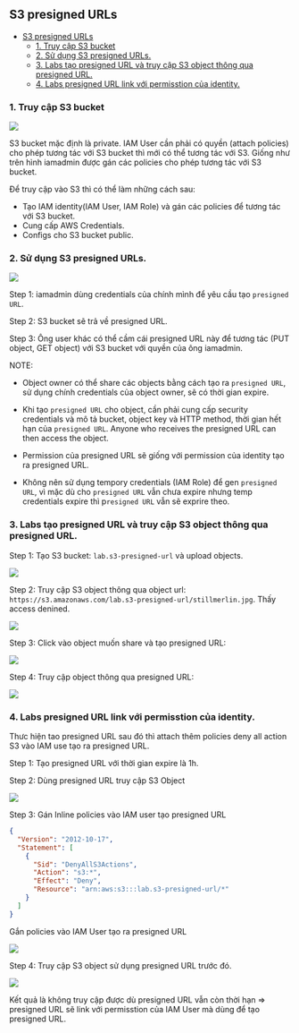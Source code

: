 ## S3 presigned URLs

- [S3 presigned URLs](#s3-presigned-urls)
  - [1. Truy cập S3 bucket](#1-truy-cập-s3-bucket)
  - [2. Sử dụng S3 presigned URLs.](#2-sử-dụng-s3-presigned-urls)
  - [3. Labs tạo presigned URL và truy cập S3 object thông qua presigned URL.](#3-labs-tạo-presigned-url-và-truy-cập-s3-object-thông-qua-presigned-url)
  - [4. Labs presigned URL link với permisstion của identity.](#4-labs-presigned-url-link-với-permisstion-của-identity)


### 1. Truy cập S3 bucket

![](./images/s3-presigned-url-1.png)

S3 bucket mặc định là private. IAM User cần phải có quyền (attach policies) cho phép tương tác với S3 bucket thì mới có thể tương tác với S3. Giống như trên hình iamadmin được gán các policies cho phép tương tác với S3 bucket.

Để truy cập vào S3 thì có thể làm những cách sau:

- Tạo IAM identity(IAM User, IAM Role) và gán các policies để tương tác với S3 bucket.
- Cung cấp AWS Credentials.
- Configs cho S3 bucket public.

### 2. Sử dụng S3 presigned URLs.

![](./images/s3-presigned-url-2.png)

Step 1: iamadmin dùng credentials của chính mình để yêu cầu tạo `presigned URL`.

Step 2: S3 bucket sẽ trả về presigned URL.

Step 3: Ông user khác có thể cầm cái presigned URL này để tương tác (PUT object, GET object) với S3 bucket với quyền của ông iamadmin.

NOTE: 

- Object owner có thể share các objects bằng cách tạo ra `presigned URL`, sử dụng chính credentials của object owner, sẽ có thời gian expire.

- Khi tạo `presigned URL` cho object, cần phải cung cấp security credentials và mô tả bucket, object key và HTTP method, thời gian hết hạn của `presigned URL`. Anyone who receives the presigned URL can then access the object.
- Permission của presigned URL sẽ giống với permission của identity tạo ra presigned URL.
- Không nên sử dụng tempory credentials (IAM Role) để gen `presigned URL`, vì mặc dù cho `presigned URL` vẫn chưa expire nhưng temp credentials expire thì p`resigned URL` vẫn sẽ exprire theo.

### 3. Labs tạo presigned URL và truy cập S3 object thông qua presigned URL.

Step 1: Tạo S3 bucket: `lab.s3-presigned-url` và upload objects.

![](images/s3-presigned-3.png)

Step 2: Truy cập S3 object thông qua object url: `https://s3.amazonaws.com/lab.s3-presigned-url/stillmerlin.jpg`. Thấy access denined.

![](images/s3-presigned-url-3.png)

Step 3: Click vào object muốn share và tạo presigned URL:

![](images/s3-presigned-url-4.png)

Step 4: Truy cập object thông qua presigned URL:

![](images/s3-presigned-url-5.png)

### 4. Labs presigned URL link với permisstion của identity.

Thưc hiện tao presigned URL sau đó thì attach thêm policies deny all action S3 vào IAM use tạo ra presigned URL.

Step 1: Tạo presigned URL với thời gian expire là 1h.

Step 2: Dùng presigned URL truy cập S3 Object

![](images/s3-presigned-url-5.png)

Step 3: Gán Inline policies vào IAM user tạo presigned URL

```json
{
  "Version": "2012-10-17",
  "Statement": [
    {
      "Sid": "DenyAllS3Actions",
      "Action": "s3:*",
      "Effect": "Deny",
      "Resource": "arn:aws:s3:::lab.s3-presigned-url/*"
    }
  ]
}
```
Gắn policies vào IAM User tạo ra presigned URL

![](./images/s3-presigned-url-6.png)

Step 4: Truy cập S3 object sử dụng presigned URL trước đó.

![](./images/s3-presigned-url-7.png)

Kết quả là không truy cập được dù presigned URL vẫn còn thời hạn => presigned URL sẽ link với permisstion của IAM User mà dùng để tạo presigned URL.